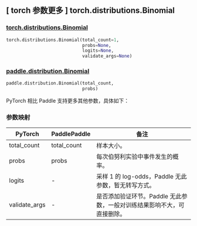 ## [ torch 参数更多 ] torch.distributions.Binomial

### [torch.distributions.Binomial](https://pytorch.org/docs/stable/distributions.html#torch.distributions.binomial.Binomial)

```python
torch.distributions.Binomial(total_count=1,
                             probs=None,
                             logits=None,
                             validate_args=None)
```

### [paddle.distribution.Binomial](https://www.paddlepaddle.org.cn/documentation/docs/zh/2.6/api/paddle/distribution/Binomial_cn.html#binomial)

```python
paddle.distribution.Binomial(total_count,
                             probs)
```

PyTorch 相比 Paddle 支持更多其他参数，具体如下：

### 参数映射

| PyTorch       | PaddlePaddle | 备注                                                         |
| ------------- | ------ | ------------------------------------------------------------ |
| total_count        | total_count      | 样本大小。                         |
| probs           | probs      | 每次伯努利实验中事件发生的概率。         |
| logits         | -  | 采样 1 的 log-odds，Paddle 无此参数，暂无转写方式。 |
| validate_args        | -      | 是否添加验证环节。Paddle 无此参数，一般对训练结果影响不大，可直接删除。 |
